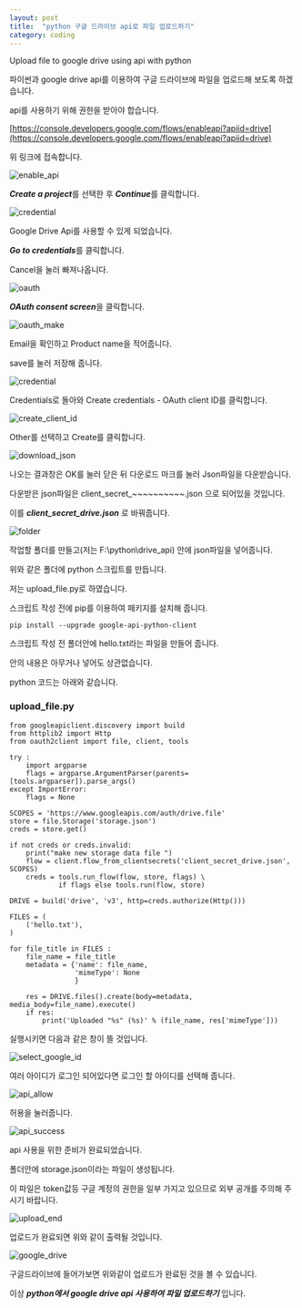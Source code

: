 ```yaml
---
layout: post
title:  "python 구글 드라이브 api로 파일 업로드하기"
category: coding
---
```


Upload file to google drive using api with python

파이썬과 google drive api를 이용하여 구글 드라이브에 파일을 업로드해 보도록 하겠습니다.

api를 사용하기 위해 권한을 받아야 합습니다.

[https://console.developers.google.com/flows/enableapi?apiid=drive](https://console.developers.google.com/flows/enableapi?apiid=drive)

위 링크에 접속합니다.

![enable_api](https://goo.gl/dVqmTt)

***Create a project***를 선택한 후 ***Continue***를 클릭합니다.

![credential](https://goo.gl/1Je92a)

Google Drive Api를 사용할 수 있게 되었습니다.

***Go to credentials***를 클릭합니다.

Cancel을 눌러 빠져나옵니다.

![oauth](https://goo.gl/Mu11tR)

***OAuth consent screen***을 클릭합니다.

![oauth_make](https://goo.gl/x7hMAB)

Email을 확인하고 Product name을 적어줍니다.

save를 눌러 저장해 줍니다.

![credential](https://goo.gl/zMcq23)

Credentials로 돌아와 Create credentials - OAuth client ID를 클릭합니다.

![create_client_id](https://goo.gl/gEJSNE)

Other를 선택하고 Create를 클릭합니다.

![download_json](https://goo.gl/o8AdvC)

나오는 결과창은 OK를 눌러 닫은 뒤 다운로드 마크를 눌러 Json파일을 다운받습니다.

다운받은 json파일은 client_secret_~~~~~~~~~~.json 으로 되어있을 것입니다.

이를 ***client_secret_drive.json*** 로 바꿔줍니다.

![folder](https://goo.gl/84drra)

작업할 폴더를 만들고(저는 F:\python\drive_api) 안에 json파일을 넣어줍니다.

위와 같은 폴더에 python 스크립트를 만듭니다.

저는 upload_file.py로 하였습니다.

스크립트 작성 전에 pip를 이용하여 패키지를 설치해 줍니다.

~~~
pip install --upgrade google-api-python-client
~~~

스크립트 작성 전 폴더안에 hello.txt라는 파일을 만들어 줍니다.

안의 내용은 아무거나 넣어도 상관없습니다.

python 코드는 아래와 같습니다.

### upload_file.py
~~~
from googleapiclient.discovery import build
from httplib2 import Http
from oauth2client import file, client, tools

try :
    import argparse
    flags = argparse.ArgumentParser(parents=[tools.argparser]).parse_args()
except ImportError:
    flags = None

SCOPES = 'https://www.googleapis.com/auth/drive.file'
store = file.Storage('storage.json')
creds = store.get()

if not creds or creds.invalid:
    print("make new storage data file ")
    flow = client.flow_from_clientsecrets('client_secret_drive.json', SCOPES)
    creds = tools.run_flow(flow, store, flags) \
            if flags else tools.run(flow, store)

DRIVE = build('drive', 'v3', http=creds.authorize(Http()))

FILES = (
    ('hello.txt'),
)

for file_title in FILES :
    file_name = file_title
    metadata = {'name': file_name,
                'mimeType': None
                }

    res = DRIVE.files().create(body=metadata, media_body=file_name).execute()
    if res:
        print('Uploaded "%s" (%s)' % (file_name, res['mimeType']))
~~~

실행시키면 다음과 같은 창이 뜰 것입니다.

![select_google_id](https://goo.gl/xMSbhf)

여러 아이디가 로그인 되어있다면 로그인 할 아이디를 선택해 줍니다.

![api_allow](https://goo.gl/sTJRUL)

허용을 눌러줍니다.

![api_success](https://goo.gl/hwEUj9)

api 사용을 위한 준비가 완료되었습니다.

폴더안에 storage.json이라는 파일이 생성됩니다.

이 파일은 token값등 구글 계정의 권한을 일부 가지고 있으므로 외부 공개를 주의해 주시기 바랍니다.

![upload_end](https://goo.gl/sUihVe)

업로드가 완료되면 위와 같이 출력될 것입니다.

![google_drive](https://goo.gl/hCbXXH)

구글드라이브에 들어가보면 위와같이 업로드가 완료된 것을 볼 수 있습니다.

이상 ***python에서 google drive api 사용하여 파일 업로드하기*** 입니다.



